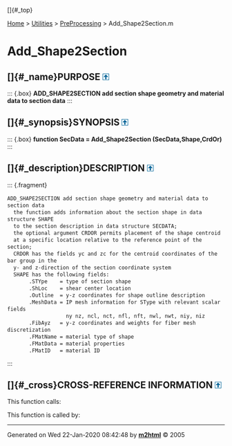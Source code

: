 []{#_top}

<div>

[Home](../../FEDEASLab.html) \> [Utilities](../FEDEASLab.html) \>
[PreProcessing](FEDEASLab.html) \> Add_Shape2Section.m

</div>

# Add_Shape2Section

## []{#_name}PURPOSE [![\^](../../up.png)](#_top)

::: {.box}
**ADD_SHAPE2SECTION add section shape geometry and material data to
section data**
:::

## []{#_synopsis}SYNOPSIS [![\^](../../up.png)](#_top)

::: {.box}
**function SecData = Add_Shape2Section (SecData,Shape,CrdOr)**
:::

## []{#_description}DESCRIPTION [![\^](../../up.png)](#_top)

::: {.fragment}
``` {.comment}
ADD_SHAPE2SECTION add section shape geometry and material data to section data
  the function adds information about the section shape in data structure SHAPE
  to the section description in data structure SECDATA;
  the optional argument CRDOR permits placement of the shape centroid
  at a specific location relative to the reference point of the section;
  CRDOR has the fields yc and zc for the centroid coordinates of the bar group in the
  y- and z-direction of the section coordinate system
  SHAPE has the following fields:
       .STYpe    = type of section shape
       .ShLoc    = shear center location
       .Outline  = y-z coordinates for shape outline description
       .MeshData = IP mesh information for SType with relevant scalar fields 
                   ny nz, ncl, nct, nfl, nft, nwl, nwt, niy, niz
       .FibAyz   = y-z coordinates and weights for fiber mesh discretization
       .FMatName = material type of shape
       .FMatData = material properties
       .FMatID   = material ID
```
:::

## []{#_cross}CROSS-REFERENCE INFORMATION [![\^](../../up.png)](#_top)

This function calls:

This function is called by:

------------------------------------------------------------------------

Generated on Wed 22-Jan-2020 08:42:48 by
**[m2html](http://www.artefact.tk/software/matlab/m2html/ "Matlab Documentation in HTML")**
© 2005
